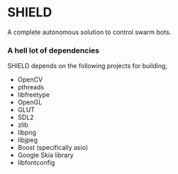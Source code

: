 # SHIELD

A complete autonomous solution to control swarm bots.

### A hell lot of dependencies
SHIELD depends on the following projects for building,

 - OpenCV
 - pthreads
 - libfreetype
 - OpenGL
 - GLUT
 - SDL2
 - zlib
 - libpng
 - libjpeg
 - Boost (specifically asio)
 - Google Skia library
 - libfontconfig

